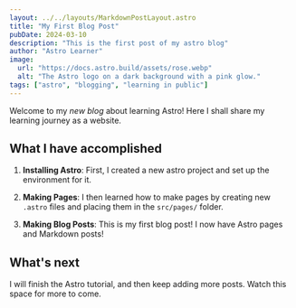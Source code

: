 ```yaml
---
layout: ../../layouts/MarkdownPostLayout.astro
title: "My First Blog Post"
pubDate: 2024-03-10
description: "This is the first post of my astro blog"
author: "Astro Learner"
image:
  url: "https://docs.astro.build/assets/rose.webp"
  alt: "The Astro logo on a dark background with a pink glow."
tags: ["astro", "blogging", "learning in public"]
---
```


Welcome to my _new blog_ about learning Astro! Here I shall share my learning journey as a website.

## What I have accomplished

1. **Installing Astro**: First, I created a new astro project and set up the environment for it.

2. **Making Pages**: I then learned how to make pages by creating new `.astro` files and placing them in the `src/pages/` folder.

3. **Making Blog Posts**: This is my first blog post! I now have Astro pages and Markdown posts!

## What's next

I will finish the Astro tutorial, and then keep adding more posts. Watch this space for more to come.